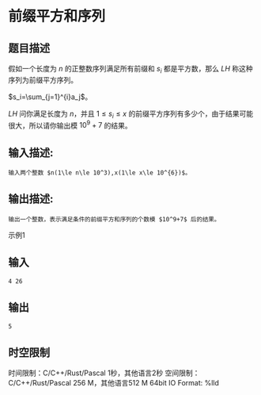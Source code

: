# 前缀平方和序列

## 题目描述

假如一个长度为 $n$ 的正整数序列满足所有前缀和 $s_i$ 都是平方数，那么 $LH$ 称这种序列为前缀平方序列。   
  
$s_i=\sum_{j=1}^{i}a_j$。  
  
$LH$ 问你满足长度为 $n$，并且 $1\le s_i\le x$ 的前缀平方序列有多少个，由于结果可能很大，所以请你输出模 $10^9+7$ 的结果。

## 输入描述:
    
    
    输入两个整数 $n(1\le n\le 10^3),x(1\le x\le 10^{6})$。

## 输出描述:
    
    
    输出一个整数，表示满足条件的前缀平方和序列的个数模 $10^9+7$ 后的结果。

示例1 

## 输入
    
    
    4 26

## 输出
    
    
    5


## 时空限制

时间限制：C/C++/Rust/Pascal 1秒，其他语言2秒
空间限制：C/C++/Rust/Pascal 256 M，其他语言512 M
64bit IO Format: %lld